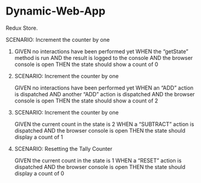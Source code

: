 # Dynamic-Web-App
Redux Store.


SCENARIO: Increment the counter by one

1. GIVEN no interactions have been performed yet
   WHEN the “getState” method is run
   AND the result is logged to the console
   AND the browser console is open
   THEN the state should show a count of 0

2. SCENARIO: Increment the counter by one

   GIVEN no interactions have been performed yet
   WHEN an “ADD” action is dispatched
   AND another “ADD” action is dispatched
   AND the browser console is open
   THEN the state should show a count of 2
   
3. SCENARIO: Increment the counter by one

   GIVEN the current count in the state is 2
   WHEN a “SUBTRACT” action is dispatched
   AND the browser console is open
   THEN the state should display a count of 1

4. SCENARIO: Resetting the Tally Counter

   GIVEN the current count in the state is 1
   WHEN a “RESET” action is dispatched
   AND the browser console is open
   THEN the state should display a count of 0